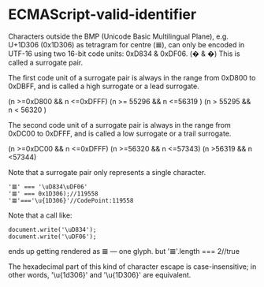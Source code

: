 # ECMAScript-valid-identifier

Characters outside the BMP (Unicode Basic Multilingual Plane),
e.g. U+1D306 (0x1D306) as tetragram for centre (𝌆),
can only be encoded in UTF-16 using two 16-bit code units: 0xD834 & 0xDF06. (� & �)
This is called a surrogate pair.

The first code unit of a surrogate pair is always in the range from 0xD800 to 0xDBFF,
and is called a high surrogate or a lead surrogate.

(n >=0xD800 && n <=0xDFFF)
(n >= 55296 && n <=56319 )
(n > 55295 && n < 56320 )

The second code unit of a surrogate pair is always in the range from 0xDC00 to 0xDFFF,
and is called a low surrogate or a trail surrogate.

(n >=0xDC00 && n <=0xDFFF)
(n >=56320 && n <=57343)
(n >56319 && n <57344)




Note that a surrogate pair only represents a single character.

	'𝌆' === '\uD834\uDF06'
	'𝌆' === 0x1D306);//119558
	'𝌆'==='\u{1D306}'//CodePoint:119558

Note that a call like:

	document.write('\uD834');
	document.write('\uDF06');

ends up getting rendered as 𝌆 — one glyph.
but '𝌆'.length === 2//true

The hexadecimal part of this kind of character escape is case-insensitive;
in other words, '\u{1d306}' and '\u{1D306}' are equivalent.
